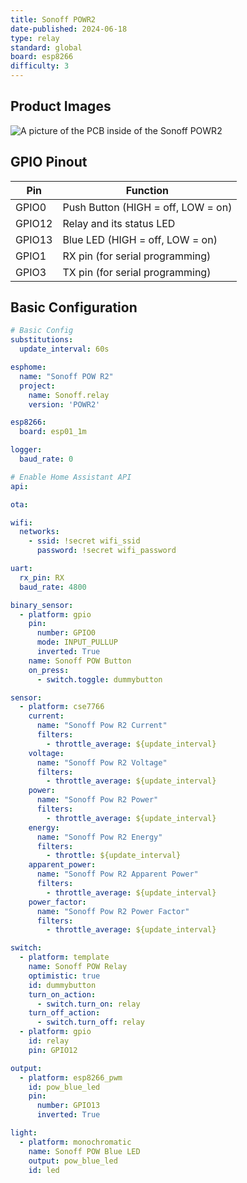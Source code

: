 ```yaml
---
title: Sonoff POWR2
date-published: 2024-06-18
type: relay
standard: global
board: esp8266
difficulty: 3
---
```


## Product Images

![A picture of the PCB inside of the Sonoff POWR2](/inside.jpg "inside")

## GPIO Pinout

| Pin    | Function                           |
| ------ | ---------------------------------- |
| GPIO0  | Push Button (HIGH = off, LOW = on) |
| GPIO12 | Relay and its status LED           |
| GPIO13 | Blue LED (HIGH = off, LOW = on)    |
| GPIO1  | RX pin (for serial programming)    |
| GPIO3  | TX pin (for serial programming)    |

## Basic Configuration

```yaml
# Basic Config
substitutions:
  update_interval: 60s

esphome:
  name: "Sonoff POW R2"
  project:
    name: Sonoff.relay
    version: 'POWR2'

esp8266:
  board: esp01_1m

logger:
  baud_rate: 0

# Enable Home Assistant API
api:

ota:

wifi:
  networks:
    - ssid: !secret wifi_ssid
      password: !secret wifi_password

uart:
  rx_pin: RX
  baud_rate: 4800

binary_sensor:
  - platform: gpio
    pin:
      number: GPIO0
      mode: INPUT_PULLUP
      inverted: True
    name: Sonoff POW Button
    on_press:
      - switch.toggle: dummybutton

sensor:
  - platform: cse7766
    current:
      name: "Sonoff Pow R2 Current"
      filters:
        - throttle_average: ${update_interval}
    voltage:
      name: "Sonoff Pow R2 Voltage"
      filters:
        - throttle_average: ${update_interval}
    power:
      name: "Sonoff Pow R2 Power"
      filters:
        - throttle_average: ${update_interval}
    energy:
      name: "Sonoff Pow R2 Energy"
      filters:
        - throttle: ${update_interval}
    apparent_power:
      name: "Sonoff Pow R2 Apparent Power"
      filters:
        - throttle_average: ${update_interval}
    power_factor:
      name: "Sonoff Pow R2 Power Factor"
      filters:
        - throttle_average: ${update_interval}

switch:
  - platform: template
    name: Sonoff POW Relay
    optimistic: true
    id: dummybutton
    turn_on_action:
      - switch.turn_on: relay
    turn_off_action:
      - switch.turn_off: relay
  - platform: gpio
    id: relay
    pin: GPIO12

output:
  - platform: esp8266_pwm
    id: pow_blue_led
    pin:
      number: GPIO13
      inverted: True

light:
  - platform: monochromatic
    name: Sonoff POW Blue LED
    output: pow_blue_led
    id: led
```
